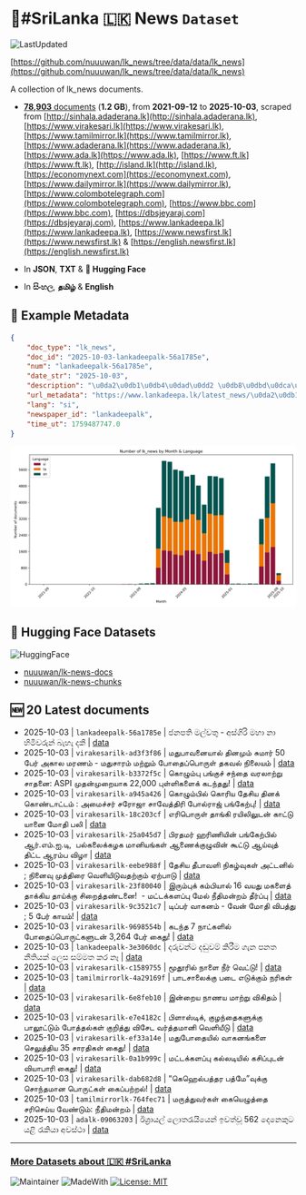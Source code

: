 # 📄#SriLanka 🇱🇰 News `Dataset`

![LastUpdated](https://img.shields.io/badge/last_updated-2025--10--03_16:39:01-green)

[https://github.com/nuuuwan/lk_news/tree/data/data/lk_news](https://github.com/nuuuwan/lk_news/tree/data/data/lk_news)

A collection of lk_news documents.

- [**78,903** documents](https://github.com/nuuuwan/lk_news/tree/data/data/lk_news) (**1.2 GB**), from **2021-09-12** to **2025-10-03**, scraped from [http://sinhala.adaderana.lk](http://sinhala.adaderana.lk), [https://www.virakesari.lk](https://www.virakesari.lk), [https://www.tamilmirror.lk](https://www.tamilmirror.lk), [https://www.adaderana.lk](https://www.adaderana.lk), [https://www.ada.lk](https://www.ada.lk), [https://www.ft.lk](https://www.ft.lk), [http://island.lk](http://island.lk), [https://economynext.com](https://economynext.com), [https://www.dailymirror.lk](https://www.dailymirror.lk), [https://www.colombotelegraph.com](https://www.colombotelegraph.com), [https://www.bbc.com](https://www.bbc.com), [https://dbsjeyaraj.com](https://dbsjeyaraj.com), [https://www.lankadeepa.lk](https://www.lankadeepa.lk), [https://www.newsfirst.lk](https://www.newsfirst.lk) & [https://english.newsfirst.lk](https://english.newsfirst.lk)

- In **JSON**, **TXT** & **🤗 Hugging Face**

- In **සිංහල**, **தமிழ்** & **English**

## 📝 Example Metadata

```json
{
    "doc_type": "lk_news",
    "doc_id": "2025-10-03-lankadeepalk-56a1785e",
    "num": "lankadeepalk-56a1785e",
    "date_str": "2025-10-03",
    "description": "\u0da2\u0db1\u0db4\u0dad\u0dd2 \u0db8\u0dbd\u0dca\u0dc0\u0dad\u0dd4 - \u0d85\u0dc3\u0dca\u0d9c\u0dd2\u0dbb\u0dd2 \u0db8\u0dc4\u0dcf \u0db1\u0dcf \u0dc4\u0dd2\u0db8\u0dd2\u0dc0\u0dbb\u0dd4\u0db1\u0dca \u0db6\u0dd0\u0dc4\u0dd0 \u0daf\u0d9a\u0dd3",
    "url_metadata": "https://www.lankadeepa.lk/latest_news/\u0da2\u0db1\u0db4\u0dad-\u0db8\u0dbd\u0dc0\u0dad-\u0d85\u0dc3\u0d9c\u0dbb-\u0db8\u0dc4-\u0db1-\u0dc4\u0db8\u0dc0\u0dbb\u0db1-\u0db6\u0dc4-\u0daf\u0d9a/1-680708",
    "lang": "si",
    "newspaper_id": "lankadeepalk",
    "time_ut": 1759487747.0
}
```

![Chart](https://raw.githubusercontent.com/nuuuwan/lk_news/refs/heads/data/data/lk_news/docs_by_month_and_lang.png)

## 🤗 Hugging Face Datasets

![HuggingFace](https://img.shields.io/badge/-HuggingFace-FDEE21?style=for-the-badge&logo=HuggingFace)

- [nuuuwan/lk-news-docs](https://huggingface.co/datasets/nuuuwan/lk-news-docs)
- [nuuuwan/lk-news-chunks](https://huggingface.co/datasets/nuuuwan/lk-news-chunks)

## 🆕 20 Latest documents

- 2025-10-03 | `lankadeepalk-56a1785e` | ජනපති මල්වතු - අස්ගිරි මහා නා හිමිවරුන් බැහැ දකී | [data](https://github.com/nuuuwan/lk_news/tree/data/data/lk_news/2020s/2025/2025-10-03-lankadeepalk-56a1785e)
- 2025-10-03 | `virakesarilk-ad3f3f86` | மதுபாவனையால் தினமும்  சுமார் 50  பேர் அகால மரணம் -  மதுசாரம் மற்றும் போதைப்பொருள் தகவல் நிலையம் | [data](https://github.com/nuuuwan/lk_news/tree/data/data/lk_news/2020s/2025/2025-10-03-virakesarilk-ad3f3f86)
- 2025-10-03 | `virakesarilk-b3372f5c` | கொழும்பு பங்குச் சந்தை வரலாற்று சாதனை: ASPI முதன்முறையாக 22,000 புள்ளிகளைக் கடந்தது! | [data](https://github.com/nuuuwan/lk_news/tree/data/data/lk_news/2020s/2025/2025-10-03-virakesarilk-b3372f5c)
- 2025-10-03 | `virakesarilk-a945a426` | கொழும்பில் கொரிய தேசிய தினக் கொண்டாட்டம் : அமைச்சர் சரோஜா சாவேத்திரி போல்ராஜ் பங்கேற்பு! | [data](https://github.com/nuuuwan/lk_news/tree/data/data/lk_news/2020s/2025/2025-10-03-virakesarilk-a945a426)
- 2025-10-03 | `virakesarilk-18c203cf` | எரிபொருள் தாங்கி  ரயிலிலுடன் காட்டு யானை மோதி பலி | [data](https://github.com/nuuuwan/lk_news/tree/data/data/lk_news/2020s/2025/2025-10-03-virakesarilk-18c203cf)
- 2025-10-03 | `virakesarilk-25a045d7` | பிரதமர் ஹரிணியின் பங்கேற்பில் ஆர்.எம்.ஐ.டி,  பல்கலைக்கழக மானியங்கள் ஆணைக்குழுவின் கூட்டு ஆய்வுத் திட்ட ஆரம்ப விழா | [data](https://github.com/nuuuwan/lk_news/tree/data/data/lk_news/2020s/2025/2025-10-03-virakesarilk-25a045d7)
- 2025-10-03 | `virakesarilk-eebe988f` | தேசிய தீபாவளி நிகழ்வுகள் அட்டனில் ;  நினைவு முத்திரை வெளியிடுவதற்கும் ஏற்பாடு | [data](https://github.com/nuuuwan/lk_news/tree/data/data/lk_news/2020s/2025/2025-10-03-virakesarilk-eebe988f)
- 2025-10-03 | `virakesarilk-23f80040` | இரும்புக் கம்பியால் 16 வயது மகளைத் தாக்கிய தாய்க்கு சிறைத்தண்டனை!  - மட்டக்களப்பு மேல் நீதிமன்றம் தீர்ப்பு | [data](https://github.com/nuuuwan/lk_news/tree/data/data/lk_news/2020s/2025/2025-10-03-virakesarilk-23f80040)
- 2025-10-03 | `virakesarilk-9c3521c7` | டிப்பர் வாகனம் - வேன் மோதி விபத்து ; 5 பேர் காயம்! | [data](https://github.com/nuuuwan/lk_news/tree/data/data/lk_news/2020s/2025/2025-10-03-virakesarilk-9c3521c7)
- 2025-10-03 | `virakesarilk-9698554b` | கடந்த 7 நாட்களில் போதைப்பொருட்களுடன் 3,264 பேர் கைது! | [data](https://github.com/nuuuwan/lk_news/tree/data/data/lk_news/2020s/2025/2025-10-03-virakesarilk-9698554b)
- 2025-10-03 | `lankadeepalk-3e3060dc` | දරුවන්ට දඬුවම් කිරීම ගැන පනත නීතියක් ලෙස සම්මත කර නෑ | [data](https://github.com/nuuuwan/lk_news/tree/data/data/lk_news/2020s/2025/2025-10-03-lankadeepalk-3e3060dc)
- 2025-10-03 | `virakesarilk-c1589755` | மூதூரில் நாளை நீர் வெட்டு! | [data](https://github.com/nuuuwan/lk_news/tree/data/data/lk_news/2020s/2025/2025-10-03-virakesarilk-c1589755)
- 2025-10-03 | `tamilmirrorlk-4a29169f` | பாடசாலைக்கு படை எடுக்கும் நரிகள் | [data](https://github.com/nuuuwan/lk_news/tree/data/data/lk_news/2020s/2025/2025-10-03-tamilmirrorlk-4a29169f)
- 2025-10-03 | `virakesarilk-6e8feb10` | இன்றைய நாணய மாற்று விகிதம் | [data](https://github.com/nuuuwan/lk_news/tree/data/data/lk_news/2020s/2025/2025-10-03-virakesarilk-6e8feb10)
- 2025-10-03 | `virakesarilk-e7e4182c` | பிளாஸ்டிக், குழந்தைகளுக்கு பாலூட்டும் போத்தல்கள் குறித்து விசேட வர்த்தமானி வெளியீடு | [data](https://github.com/nuuuwan/lk_news/tree/data/data/lk_news/2020s/2025/2025-10-03-virakesarilk-e7e4182c)
- 2025-10-03 | `virakesarilk-ef33a14e` | மதுபோதையில் வாகனங்களை செலுத்திய 35 சாரதிகள் கைது! | [data](https://github.com/nuuuwan/lk_news/tree/data/data/lk_news/2020s/2025/2025-10-03-virakesarilk-ef33a14e)
- 2025-10-03 | `virakesarilk-0a1b999c` | மட்டக்களப்பு கல்லடியில் கசிப்புடன் வியாபாரி கைது! | [data](https://github.com/nuuuwan/lk_news/tree/data/data/lk_news/2020s/2025/2025-10-03-virakesarilk-0a1b999c)
- 2025-10-03 | `virakesarilk-dab682d8` | “கெஹெல்பத்தர பத்மே”வுக்கு சொந்தமான பொருட்கள் கைப்பற்றல்! | [data](https://github.com/nuuuwan/lk_news/tree/data/data/lk_news/2020s/2025/2025-10-03-virakesarilk-dab682d8)
- 2025-10-03 | `tamilmirrorlk-764fec71` | மருத்துவர்கள் கையெழுத்தை சரிசெய்ய வேண்டும்: நீதிமன்றம் | [data](https://github.com/nuuuwan/lk_news/tree/data/data/lk_news/2020s/2025/2025-10-03-tamilmirrorlk-764fec71)
- 2025-10-03 | `adalk-09063203` | ඊශ්‍රායල් ලොතරැයියෙන් ඉවත්වූ 562 දෙනෙකුට යළි රැකියා අවස්ථා | [data](https://github.com/nuuuwan/lk_news/tree/data/data/lk_news/2020s/2025/2025-10-03-adalk-09063203)

---

### [More Datasets about 🇱🇰 #SriLanka](https://github.com/nuuuwan/lk_datasets)

![Maintainer](https://img.shields.io/badge/maintainer-nuuuwan-red)
![MadeWith](https://img.shields.io/badge/made_with-python-blue)
[![License: MIT](https://img.shields.io/badge/License-MIT-yellow.svg)](https://opensource.org/licenses/MIT)
